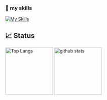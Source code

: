 ### 🌱 my skills
[![My Skills](https://skillicons.dev/icons?i=js,html,css,react,ruby,rails,jquery,nodejs,python,matlab,opencv,pytorch,redis,sklearn,tensorflow,unity,vscode,mysql)](https://skillicons.dev)

## 📈 Status
<p align="left"> 
  <img alt="Top Langs" height="150px" src="https://github-readme-stats.vercel.app/api/top-langs/?username=Minokiti11&layout=compact&show_icons=true&theme=onedark" />
  <img alt="github stats" height="150px" src="https://github-readme-stats.vercel.app/api?username=Minokiti11&theme=onedark&show_icons=ture" />
</p>


<!--
**Minokiti11/Minokiti11** is a ✨ _special_ ✨ repository because its `README.md` (this file) appears on your GitHub profile.

Here are some ideas to get you started:

- 🔭 I’m currently working on ...
- 🌱 I’m currently learning ...
- 👯 I’m looking to collaborate on ...
- 🤔 I’m looking for help with ...
- 💬 Ask me about ...
- 📫 How to reach me: ...
- 😄 Pronouns: ...
- ⚡ Fun fact: ...
-->
